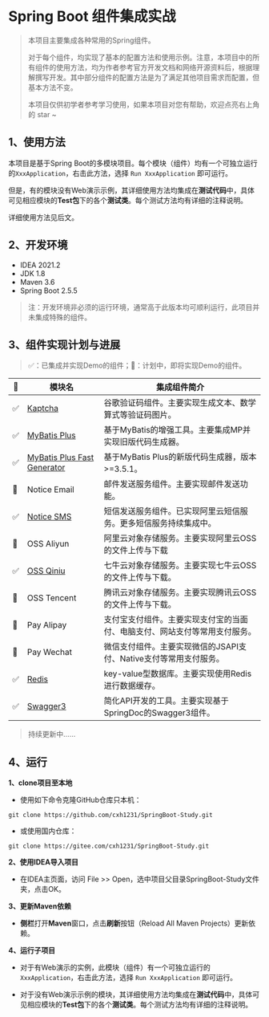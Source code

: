 # Spring Boot 组件集成实战

> 本项目主要集成各种常用的Spring组件。
> 
> 对于每个组件，均实现了基本的配置方法和使用示例。注意，本项目中的所有组件的使用方法，均为作者参考官方开发文档和网络开源资料后，根据理解撰写开发。其中部分组件的配置方法是为了满足其他项目需求而配置，但基本方法不变。
> 
> 本项目仅供初学者参考学习使用，如果本项目对您有帮助，欢迎点亮右上角的 star ~

## 1、使用方法

本项目是基于Spring Boot的多模块项目。每个模块（组件）均有一个可独立运行的`XxxApplication`，右击此方法，选择 `Run XxxApplication` 即可运行。

但是，有的模块没有Web演示示例，其详细使用方法均集成在**测试代码**中，具体可见相应模块的**Test包**下的各个**测试类**。每个测试方法均有详细的注释说明。

详细使用方法见后文。

## 2、开发环境

+ IDEA 2021.2
+ JDK 1.8
+ Maven 3.6
+ Spring Boot 2.5.5

> 注：开发环境非必须的运行环境，通常高于此版本均可顺利运行，此项目并未集成特殊的组件。

## 3、组件实现计划与进展

> ✅：已集成并实现Demo的组件；🎉：计划中，即将实现Demo的组件。

| 🚩 | 模块名                      | 集成组件简介                                                       |
|-----|--------------------------- |-----------------------------------------------------------------|
| ✅ | [Kaptcha](./study-captcha) | 谷歌验证码组件。主要实现生成文本、数学算式等验证码图片。                 |
| ✅ | [MyBatis Plus](./study-mybatis-plus) | 基于MyBatis的增强工具。主要集成MP并实现旧版代码生成器。 |
| ✅ | [MyBatis Plus Fast Generator](./study-mybatis-plus-fast-generator) | 基于MyBatis Plus的新版代码生成器，版本>=3.5.1。 |
| 🎉 | Notice Email | 邮件发送服务组件。主要实现邮件发送功能。 |
| ✅ | [Notice SMS](./study-notice-sms) | 短信发送服务组件。已实现阿里云短信服务。更多短信服务持续集成中。 |
| 🎉 | OSS Aliyun | 阿里云对象存储服务。主要实现阿里云OSS的文件上传与下载 |
| ✅ | [OSS Qiniu](./study-oss-qiniu) | 七牛云对象存储服务。主要实现七牛云OSS的文件上传与下载。 |
| 🎉 | OSS Tencent | 腾讯云对象存储服务。主要实现腾讯云OSS的文件上传与下载。|
| 🎉 | Pay Alipay | 支付宝支付组件。主要实现支付宝的当面付、电脑支付、网站支付等常用支付服务。 |
| 🎉 | Pay Wechat | 微信支付组件。主要实现微信的JSAPI支付、Native支付等常用支付服务。 |
| ✅ | [Redis](./study-redis) | key-value型数据库。主要实现使用Redis进行数据缓存。 |
| ✅ | [Swagger3](./study-swagger3) | 简化API开发的工具。主要实现基于SpringDoc的Swagger3组件。 |


> 持续更新中......

## 4、运行

**1、clone项目至本地**

+ 使用如下命令克隆GitHub仓库只本机：

```
git clone https://github.com/cxh1231/SpringBoot-Study.git
```

+ 或使用国内仓库：

```
git clone https://gitee.com/cxh1231/SpringBoot-Study.git
```

**2、使用IDEA导入项目**

+ 在IDEA主页面，访问 File >> Open，选中项目父目录SpringBoot-Study文件夹，点击OK。

**3、更新Maven依赖**

+ **侧栏**打开**Maven**窗口，点击**刷新**按钮（Reload All Maven Projects）更新依赖。

**4、运行子项目**

+ 对于有Web演示的实例，此模块（组件）有一个可独立运行的`XxxApplication`，右击此方法，选择 `Run XxxApplication` 即可运行。

+ 对于没有Web演示示例的模块，其详细使用方法均集成在**测试代码**中，具体可见相应模块的**Test包**下的各个**测试类**。每个测试方法均有详细的注释说明。